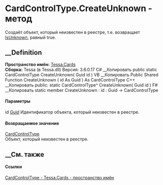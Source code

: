 # CardControlType.CreateUnknown - метод
Создаёт объект, который неизвестен в реестре, т.е. возвращает
[IsUnknown](P_Tessa_Cards_CardControlType_IsUnknown.htm), равный true.
## __Definition
 **Пространство имён:** [Tessa.Cards](N_Tessa_Cards.htm)  
 **Сборка:** Tessa (в Tessa.dll) Версия: 3.6.0.17
C# __Копировать
     public static CardControlType CreateUnknown(
    	Guid id
    )
VB __Копировать
     Public Shared Function CreateUnknown ( 
    	id As Guid
    ) As CardControlType
C++ __Копировать
     public:
    static CardControlType^ CreateUnknown(
    	Guid id
    )
F# __Копировать
     static member CreateUnknown : 
            id : Guid -> CardControlType 
#### Параметры
id [Guid](https://learn.microsoft.com/dotnet/api/system.guid)
    Идентификатор объекта, который неизвестен в реестре.
#### Возвращаемое значение
[CardControlType](T_Tessa_Cards_CardControlType.htm)  
Объект, который неизвестен в реестре.
##  __См. также
#### Ссылки
[CardControlType - ](T_Tessa_Cards_CardControlType.htm)
[Tessa.Cards - пространство имён](N_Tessa_Cards.htm)
